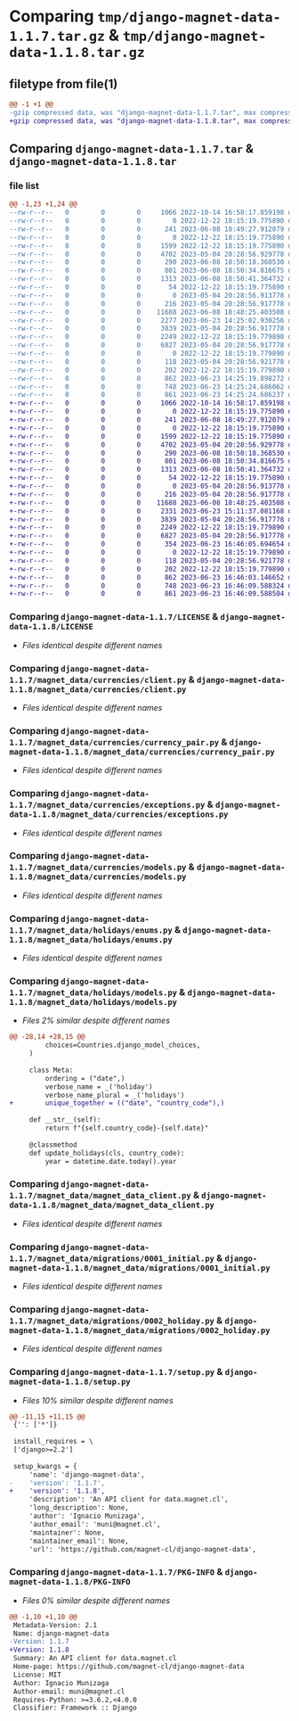 # Comparing `tmp/django-magnet-data-1.1.7.tar.gz` & `tmp/django-magnet-data-1.1.8.tar.gz`

## filetype from file(1)

```diff
@@ -1 +1 @@
-gzip compressed data, was "django-magnet-data-1.1.7.tar", max compression
+gzip compressed data, was "django-magnet-data-1.1.8.tar", max compression
```

## Comparing `django-magnet-data-1.1.7.tar` & `django-magnet-data-1.1.8.tar`

### file list

```diff
@@ -1,23 +1,24 @@
--rw-r--r--   0        0        0     1066 2022-10-14 16:58:17.859198 django-magnet-data-1.1.7/LICENSE
--rw-r--r--   0        0        0        0 2022-12-22 18:15:19.775890 django-magnet-data-1.1.7/magnet_data/__init__.py
--rw-r--r--   0        0        0      241 2023-06-08 18:49:27.912079 django-magnet-data-1.1.7/magnet_data/apps.py
--rw-r--r--   0        0        0        0 2022-12-22 18:15:19.775890 django-magnet-data-1.1.7/magnet_data/currencies/__init__.py
--rw-r--r--   0        0        0     1599 2022-12-22 18:15:19.775890 django-magnet-data-1.1.7/magnet_data/currencies/client.py
--rw-r--r--   0        0        0     4702 2023-05-04 20:28:56.929778 django-magnet-data-1.1.7/magnet_data/currencies/currency_pair.py
--rw-r--r--   0        0        0      290 2023-06-08 18:50:18.368530 django-magnet-data-1.1.7/magnet_data/currencies/enums.py
--rw-r--r--   0        0        0      801 2023-06-08 18:50:34.816675 django-magnet-data-1.1.7/magnet_data/currencies/exceptions.py
--rw-r--r--   0        0        0     1313 2023-06-08 18:50:41.364732 django-magnet-data-1.1.7/magnet_data/currencies/models.py
--rw-r--r--   0        0        0       54 2022-12-22 18:15:19.775890 django-magnet-data-1.1.7/magnet_data/currencies/urls.py
--rw-r--r--   0        0        0        0 2023-05-04 20:28:56.913778 django-magnet-data-1.1.7/magnet_data/holidays/__init__.py
--rw-r--r--   0        0        0      216 2023-05-04 20:28:56.917778 django-magnet-data-1.1.7/magnet_data/holidays/admin.py
--rw-r--r--   0        0        0    11688 2023-06-08 18:48:25.403508 django-magnet-data-1.1.7/magnet_data/holidays/enums.py
--rw-r--r--   0        0        0     2277 2023-06-23 14:25:02.930256 django-magnet-data-1.1.7/magnet_data/holidays/models.py
--rw-r--r--   0        0        0     3839 2023-05-04 20:28:56.917778 django-magnet-data-1.1.7/magnet_data/magnet_data_client.py
--rw-r--r--   0        0        0     2249 2022-12-22 18:15:19.779890 django-magnet-data-1.1.7/magnet_data/migrations/0001_initial.py
--rw-r--r--   0        0        0     6827 2023-05-04 20:28:56.917778 django-magnet-data-1.1.7/magnet_data/migrations/0002_holiday.py
--rw-r--r--   0        0        0        0 2022-12-22 18:15:19.779890 django-magnet-data-1.1.7/magnet_data/migrations/__init__.py
--rw-r--r--   0        0        0      118 2023-05-04 20:28:56.921778 django-magnet-data-1.1.7/magnet_data/models.py
--rw-r--r--   0        0        0      202 2022-12-22 18:15:19.779890 django-magnet-data-1.1.7/magnet_data/utils.py
--rw-r--r--   0        0        0      862 2023-06-23 14:25:19.898272 django-magnet-data-1.1.7/pyproject.toml
--rw-r--r--   0        0        0      748 2023-06-23 14:25:24.686062 django-magnet-data-1.1.7/setup.py
--rw-r--r--   0        0        0      861 2023-06-23 14:25:24.686237 django-magnet-data-1.1.7/PKG-INFO
+-rw-r--r--   0        0        0     1066 2022-10-14 16:58:17.859198 django-magnet-data-1.1.8/LICENSE
+-rw-r--r--   0        0        0        0 2022-12-22 18:15:19.775890 django-magnet-data-1.1.8/magnet_data/__init__.py
+-rw-r--r--   0        0        0      241 2023-06-08 18:49:27.912079 django-magnet-data-1.1.8/magnet_data/apps.py
+-rw-r--r--   0        0        0        0 2022-12-22 18:15:19.775890 django-magnet-data-1.1.8/magnet_data/currencies/__init__.py
+-rw-r--r--   0        0        0     1599 2022-12-22 18:15:19.775890 django-magnet-data-1.1.8/magnet_data/currencies/client.py
+-rw-r--r--   0        0        0     4702 2023-05-04 20:28:56.929778 django-magnet-data-1.1.8/magnet_data/currencies/currency_pair.py
+-rw-r--r--   0        0        0      290 2023-06-08 18:50:18.368530 django-magnet-data-1.1.8/magnet_data/currencies/enums.py
+-rw-r--r--   0        0        0      801 2023-06-08 18:50:34.816675 django-magnet-data-1.1.8/magnet_data/currencies/exceptions.py
+-rw-r--r--   0        0        0     1313 2023-06-08 18:50:41.364732 django-magnet-data-1.1.8/magnet_data/currencies/models.py
+-rw-r--r--   0        0        0       54 2022-12-22 18:15:19.775890 django-magnet-data-1.1.8/magnet_data/currencies/urls.py
+-rw-r--r--   0        0        0        0 2023-05-04 20:28:56.913778 django-magnet-data-1.1.8/magnet_data/holidays/__init__.py
+-rw-r--r--   0        0        0      216 2023-05-04 20:28:56.917778 django-magnet-data-1.1.8/magnet_data/holidays/admin.py
+-rw-r--r--   0        0        0    11688 2023-06-08 18:48:25.403508 django-magnet-data-1.1.8/magnet_data/holidays/enums.py
+-rw-r--r--   0        0        0     2331 2023-06-23 15:11:37.081168 django-magnet-data-1.1.8/magnet_data/holidays/models.py
+-rw-r--r--   0        0        0     3839 2023-05-04 20:28:56.917778 django-magnet-data-1.1.8/magnet_data/magnet_data_client.py
+-rw-r--r--   0        0        0     2249 2022-12-22 18:15:19.779890 django-magnet-data-1.1.8/magnet_data/migrations/0001_initial.py
+-rw-r--r--   0        0        0     6827 2023-05-04 20:28:56.917778 django-magnet-data-1.1.8/magnet_data/migrations/0002_holiday.py
+-rw-r--r--   0        0        0      354 2023-06-23 16:46:05.694654 django-magnet-data-1.1.8/magnet_data/migrations/0003_alter_holiday_unique_together.py
+-rw-r--r--   0        0        0        0 2022-12-22 18:15:19.779890 django-magnet-data-1.1.8/magnet_data/migrations/__init__.py
+-rw-r--r--   0        0        0      118 2023-05-04 20:28:56.921778 django-magnet-data-1.1.8/magnet_data/models.py
+-rw-r--r--   0        0        0      202 2022-12-22 18:15:19.779890 django-magnet-data-1.1.8/magnet_data/utils.py
+-rw-r--r--   0        0        0      862 2023-06-23 16:46:03.146652 django-magnet-data-1.1.8/pyproject.toml
+-rw-r--r--   0        0        0      748 2023-06-23 16:46:09.588324 django-magnet-data-1.1.8/setup.py
+-rw-r--r--   0        0        0      861 2023-06-23 16:46:09.588504 django-magnet-data-1.1.8/PKG-INFO
```

### Comparing `django-magnet-data-1.1.7/LICENSE` & `django-magnet-data-1.1.8/LICENSE`

 * *Files identical despite different names*

### Comparing `django-magnet-data-1.1.7/magnet_data/currencies/client.py` & `django-magnet-data-1.1.8/magnet_data/currencies/client.py`

 * *Files identical despite different names*

### Comparing `django-magnet-data-1.1.7/magnet_data/currencies/currency_pair.py` & `django-magnet-data-1.1.8/magnet_data/currencies/currency_pair.py`

 * *Files identical despite different names*

### Comparing `django-magnet-data-1.1.7/magnet_data/currencies/exceptions.py` & `django-magnet-data-1.1.8/magnet_data/currencies/exceptions.py`

 * *Files identical despite different names*

### Comparing `django-magnet-data-1.1.7/magnet_data/currencies/models.py` & `django-magnet-data-1.1.8/magnet_data/currencies/models.py`

 * *Files identical despite different names*

### Comparing `django-magnet-data-1.1.7/magnet_data/holidays/enums.py` & `django-magnet-data-1.1.8/magnet_data/holidays/enums.py`

 * *Files identical despite different names*

### Comparing `django-magnet-data-1.1.7/magnet_data/holidays/models.py` & `django-magnet-data-1.1.8/magnet_data/holidays/models.py`

 * *Files 2% similar despite different names*

```diff
@@ -28,14 +28,15 @@
         choices=Countries.django_model_choices,
     )
 
     class Meta:
         ordering = ("date",)
         verbose_name = _('holiday')
         verbose_name_plural = _('holidays')
+        unique_together = (("date", "country_code"),)
 
     def __str__(self):
         return f"{self.country_code}-{self.date}"
 
     @classmethod
     def update_holidays(cls, country_code):
         year = datetime.date.today().year
```

### Comparing `django-magnet-data-1.1.7/magnet_data/magnet_data_client.py` & `django-magnet-data-1.1.8/magnet_data/magnet_data_client.py`

 * *Files identical despite different names*

### Comparing `django-magnet-data-1.1.7/magnet_data/migrations/0001_initial.py` & `django-magnet-data-1.1.8/magnet_data/migrations/0001_initial.py`

 * *Files identical despite different names*

### Comparing `django-magnet-data-1.1.7/magnet_data/migrations/0002_holiday.py` & `django-magnet-data-1.1.8/magnet_data/migrations/0002_holiday.py`

 * *Files identical despite different names*

### Comparing `django-magnet-data-1.1.7/setup.py` & `django-magnet-data-1.1.8/setup.py`

 * *Files 10% similar despite different names*

```diff
@@ -11,15 +11,15 @@
 {'': ['*']}
 
 install_requires = \
 ['django>=2.2']
 
 setup_kwargs = {
     'name': 'django-magnet-data',
-    'version': '1.1.7',
+    'version': '1.1.8',
     'description': 'An API client for data.magnet.cl',
     'long_description': None,
     'author': 'Ignacio Munizaga',
     'author_email': 'muni@magnet.cl',
     'maintainer': None,
     'maintainer_email': None,
     'url': 'https://github.com/magnet-cl/django-magnet-data',
```

### Comparing `django-magnet-data-1.1.7/PKG-INFO` & `django-magnet-data-1.1.8/PKG-INFO`

 * *Files 0% similar despite different names*

```diff
@@ -1,10 +1,10 @@
 Metadata-Version: 2.1
 Name: django-magnet-data
-Version: 1.1.7
+Version: 1.1.8
 Summary: An API client for data.magnet.cl
 Home-page: https://github.com/magnet-cl/django-magnet-data
 License: MIT
 Author: Ignacio Munizaga
 Author-email: muni@magnet.cl
 Requires-Python: >=3.6.2,<4.0.0
 Classifier: Framework :: Django
```

